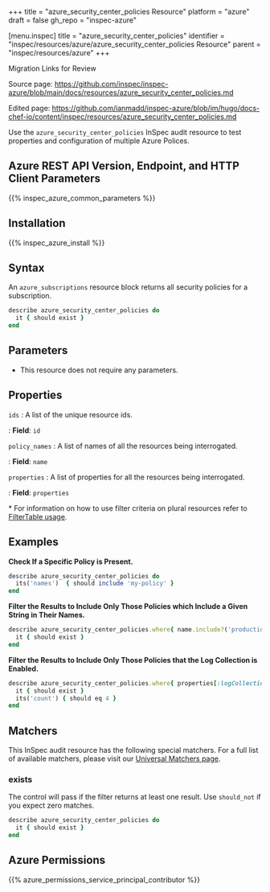 +++
title = "azure_security_center_policies Resource"
platform = "azure"
draft = false
gh_repo = "inspec-azure"

[menu.inspec]
title = "azure_security_center_policies"
identifier = "inspec/resources/azure/azure_security_center_policies Resource"
parent = "inspec/resources/azure"
+++

<div class="admonition-note">
<p class="admonition-note-title">Migration Links for Review</p>
<div class="admonition-note-text">
<p>Source page: <a href="https://github.com/inspec/inspec-azure/blob/main/docs/resources/azure_security_center_policies.md">https://github.com/inspec/inspec-azure/blob/main/docs/resources/azure_security_center_policies.md</a></p>
<p>Edited page: <a href="https://github.com/ianmadd/inspec-azure/blob/im/hugo/docs-chef-io/content/inspec/resources/azure_security_center_policies.md">https://github.com/ianmadd/inspec-azure/blob/im/hugo/docs-chef-io/content/inspec/resources/azure_security_center_policies.md</a></p>
</div>
</div>


Use the `azure_security_center_policies` InSpec audit resource to test properties and configuration of multiple Azure Polices.

## Azure REST API Version, Endpoint, and HTTP Client Parameters

{{% inspec_azure_common_parameters %}}

## Installation

{{% inspec_azure_install %}}

## Syntax

An `azure_subscriptions` resource block returns all security policies for a subscription.
```ruby
describe azure_security_center_policies do
  it { should exist }
end
```

## Parameters

- This resource does not require any parameters.

## Properties

`ids`
: A list of the unique resource ids.

: **Field**: `id`

`policy_names`
: A list of names of all the resources being interrogated.

: **Field**: `name`

`properties`
: A list of properties for all the resources being interrogated.

: **Field**: `properties`

<superscript>*</superscript> For information on how to use filter criteria on plural resources refer to [FilterTable usage](https://github.com/inspec/inspec/blob/master/dev-docs/filtertable-usage.md).

## Examples

**Check If a Specific Policy is Present.**

```ruby
describe azure_security_center_policies do
  its('names')  { should include 'my-policy' }
end
```
**Filter the Results to Include Only Those Policies which Include a Given String in Their Names.**

```ruby
describe azure_security_center_policies.where{ name.include?('production') } do
  it { should exist }
end
```
**Filter the Results to Include Only Those Policies that the Log Collection is Enabled.**

```ruby
describe azure_security_center_policies.where{ properties[:logCollection] == 'On' } do
  it { should exist }
  its('count') { should eq 4 }
end
```    

## Matchers

This InSpec audit resource has the following special matchers. For a full list of available matchers, please visit our [Universal Matchers page](https://www.inspec.io/docs/reference/matchers/).

### exists

The control will pass if the filter returns at least one result. Use `should_not` if you expect zero matches.
```ruby
describe azure_security_center_policies do
  it { should exist }
end
```

## Azure Permissions

{{% azure_permissions_service_principal_contributor %}}
